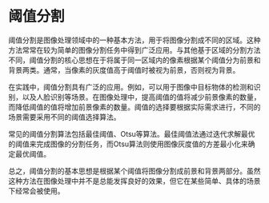 # 阈值分割

阈值分割是图像处理领域中的一种基本方法，用于将图像分割成不同的区域。这种方法常常在较为简单的图像分割任务中得到广泛应用。与其他基于区域的分割方法不同，阈值分割的核心思想在于将属于同一区域内的像素根据某个阈值分为前景和背景两类。通常，当像素的灰度值高于阈值时被视为前景，否则视为背景。

在实践中，阈值分割具有广泛的应用。例如，可以用于图像中目标物体的检测和识别，以及人脸识别等场景。在图像处理中，提高阈值的值将减少前景像素的数量，而降低阈值的值将增加前景像素的数量。阈值的选择要根据实际需求进行，不同的场景需要采用不同的阈值选择算法。

常见的阈值分割算法包括最佳阈值、Otsu等算法。最佳阈值法通过迭代求解最优的阈值来完成图像的分割任务，而Otsu算法则使用图像灰度值的方差最小化来确定最优阈值。

总之，阈值分割的基本思想是根据某个阈值将图像分割成前景和背景两部分。虽然这种方法在图像处理中并不是总能发挥良好的效果，但它在某些简单、具体的场景下经常会被使用。